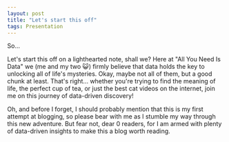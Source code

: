 ```yaml
---
layout: post
title: "Let's start this off"
tags: Presentation
---
```



So...

Let's start this off on a lighthearted note, shall we? Here at "All You Need Is Data" we (me and my two 😺) firmly believe that data holds the key to unlocking all of life's mysteries. Okay, maybe not all of them, but a good chunk at least. That's right... whether you're trying to find the meaning of life, the perfect cup of tea, or just the best cat videos on the internet, join me on this journey of data-driven discovery!

Oh, and before I forget, I should probably mention that this is my first attempt at blogging, so please bear with me as I stumble my way through this new adventure. But fear not, dear 0 readers, for I am armed with plenty of data-driven insights to make this a blog worth reading.






